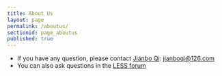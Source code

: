 ```yaml
---
title: About Us
layout: page
permalink: /aboutus/
sectionid: page_aboutus
published: true
---
```


* If you have any question, please contact [Jianbo Qi](https://www.researchgate.net/profile/Jianbo-Qi-2): jianboqi@126.com
* You can also ask questions in the [LESS forum](http://forum.lessrt.org/)
